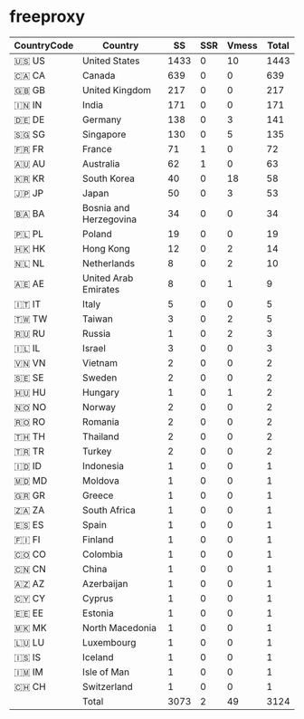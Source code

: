 # freeproxy

|CountryCode|Country|SS|SSR|Vmess|Total|
|  ----  | ----  |  ----  | ----  |  ----  | ----  |
|🇺🇸 US|United States|1433|0|10|1443|
|🇨🇦 CA|Canada|639|0|0|639|
|🇬🇧 GB|United Kingdom|217|0|0|217|
|🇮🇳 IN|India|171|0|0|171|
|🇩🇪 DE|Germany|138|0|3|141|
|🇸🇬 SG|Singapore|130|0|5|135|
|🇫🇷 FR|France|71|1|0|72|
|🇦🇺 AU|Australia|62|1|0|63|
|🇰🇷 KR|South Korea|40|0|18|58|
|🇯🇵 JP|Japan|50|0|3|53|
|🇧🇦 BA|Bosnia and Herzegovina|34|0|0|34|
|🇵🇱 PL|Poland|19|0|0|19|
|🇭🇰 HK|Hong Kong|12|0|2|14|
|🇳🇱 NL|Netherlands|8|0|2|10|
|🇦🇪 AE|United Arab Emirates|8|0|1|9|
|🇮🇹 IT|Italy|5|0|0|5|
|🇹🇼 TW|Taiwan|3|0|2|5|
|🇷🇺 RU|Russia|1|0|2|3|
|🇮🇱 IL|Israel|3|0|0|3|
|🇻🇳 VN|Vietnam|2|0|0|2|
|🇸🇪 SE|Sweden|2|0|0|2|
|🇭🇺 HU|Hungary|1|0|1|2|
|🇳🇴 NO|Norway|2|0|0|2|
|🇷🇴 RO|Romania|2|0|0|2|
|🇹🇭 TH|Thailand|2|0|0|2|
|🇹🇷 TR|Turkey|2|0|0|2|
|🇮🇩 ID|Indonesia|1|0|0|1|
|🇲🇩 MD|Moldova|1|0|0|1|
|🇬🇷 GR|Greece|1|0|0|1|
|🇿🇦 ZA|South Africa|1|0|0|1|
|🇪🇸 ES|Spain|1|0|0|1|
|🇫🇮 FI|Finland|1|0|0|1|
|🇨🇴 CO|Colombia|1|0|0|1|
|🇨🇳 CN|China|1|0|0|1|
|🇦🇿 AZ|Azerbaijan|1|0|0|1|
|🇨🇾 CY|Cyprus|1|0|0|1|
|🇪🇪 EE|Estonia|1|0|0|1|
|🇲🇰 MK|North Macedonia|1|0|0|1|
|🇱🇺 LU|Luxembourg|1|0|0|1|
|🇮🇸 IS|Iceland|1|0|0|1|
|🇮🇲 IM|Isle of Man|1|0|0|1|
|🇨🇭 CH|Switzerland|1|0|0|1|
||Total|3073|2|49|3124|
